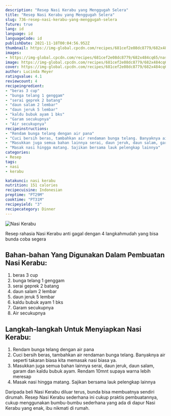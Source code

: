```yaml
---
description: "Resep Nasi Kerabu yang Menggugah Selera"
title: "Resep Nasi Kerabu yang Menggugah Selera"
slug: 736-resep-nasi-kerabu-yang-menggugah-selera
future: true
lang: id
language: id
languageCode: id
publishDate: 2021-11-18T00:04:56.952Z 
thumbnail: https://img-global.cpcdn.com/recipes/681cef2e08dc8779/682x484cq65/nasi-kerabu-foto-resep-utama.png
images:
- https://img-global.cpcdn.com/recipes/681cef2e08dc8779/682x484cq65/nasi-kerabu-foto-resep-utama.png
image: https://img-global.cpcdn.com/recipes/681cef2e08dc8779/682x484cq65/nasi-kerabu-foto-resep-utama.png
cover: https://img-global.cpcdn.com/recipes/681cef2e08dc8779/682x484cq65/nasi-kerabu-foto-resep-utama.png
author: Lucinda Meyer
ratingvalue: 4.1
reviewcount: 4
recipeingredient:
- "beras 3 cup"
- "bunga telang 1 genggam"
- "serai geprek 2 batang"
- "daun salam 2 lembar"
- "daun jeruk 5 lembar"
- "kaldu bubuk ayam 1 bks"
- "Garam secukupnya"
- "Air secukupnya"
recipeinstructions:
- "Rendam bunga telang dengan air pana"
- "Cuci bersih beras, tambahkan air rendaman bunga telang. Banyaknya air seperti takaran biasa kita memasak nasi biasa ya."
- "Masukkan juga semua bahan lainnya serai, daun jeruk, daun salam, garam dan kaldu bubuk ayam. Rendam 10mnt supaya warna lebih meresap"
- "Masak nasi hingga matang. Sajikan bersama lauk pelengkap lainnya"
categories:
- Resep
tags:
- nasi
- kerabu

katakunci: nasi kerabu 
nutrition: 151 calories
recipecuisine: Indonesian
preptime: "PT29M"
cooktime: "PT31M"
recipeyield: "3"
recipecategory: Dinner
---
```



![Nasi Kerabu](https://img-global.cpcdn.com/recipes/681cef2e08dc8779/682x484cq65/nasi-kerabu-foto-resep-utama.png)

Resep rahasia Nasi Kerabu  anti gagal dengan 4 langkahmudah yang bisa bunda coba segera

<!--inarticleads1-->

## Bahan-bahan Yang Digunakan Dalam Pembuatan Nasi Kerabu:

1. beras 3 cup
1. bunga telang 1 genggam
1. serai geprek 2 batang
1. daun salam 2 lembar
1. daun jeruk 5 lembar
1. kaldu bubuk ayam 1 bks
1. Garam secukupnya
1. Air secukupnya



<!--inarticleads2-->

## Langkah-langkah Untuk Menyiapkan Nasi Kerabu:

1. Rendam bunga telang dengan air pana
1. Cuci bersih beras, tambahkan air rendaman bunga telang. Banyaknya air seperti takaran biasa kita memasak nasi biasa ya.
1. Masukkan juga semua bahan lainnya serai, daun jeruk, daun salam, garam dan kaldu bubuk ayam. Rendam 10mnt supaya warna lebih meresap
1. Masak nasi hingga matang. Sajikan bersama lauk pelengkap lainnya




Daripada   beli  Nasi Kerabu  diluar terus, bunda  bisa membuatnya sendiri dirumah. Resep  Nasi Kerabu  sederhana ini cukup praktis pembuatannya, cukup menggunakan bumbu-bumbu sederhana yang ada di dapur  Nasi Kerabu  yang enak, ibu nikmati di rumah.
